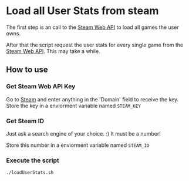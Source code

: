 # Load all User Stats from steam
The first step is an call to the [Steam Web API](https://developer.valvesoftware.com/wiki/Steam_Web_API#GetOwnedGames_.28v0001.29) to
load all games the user owns.

After that the script request the user stats for every single game from the [Steam Web API](https://developer.valvesoftware.com/wiki/Steam_Web_API#GetUserStatsForGame_.28v0002.29). This may take a while.


## How to use
### Get Steam Web API Key
Go to [Steam](https://steamcommunity.com/dev/apikey) and enter anything in the 'Domain' field to receive the key.
Store the key in a enviorment variable named ```STEAM_KEY``` 

### Get Steam ID
Just ask a search engine of your choice. :)
It must be a number!

Store this number in a enviorment variable named ```STEAM_ID```


### Execute the script
```
./loadUserStats.sh
```
